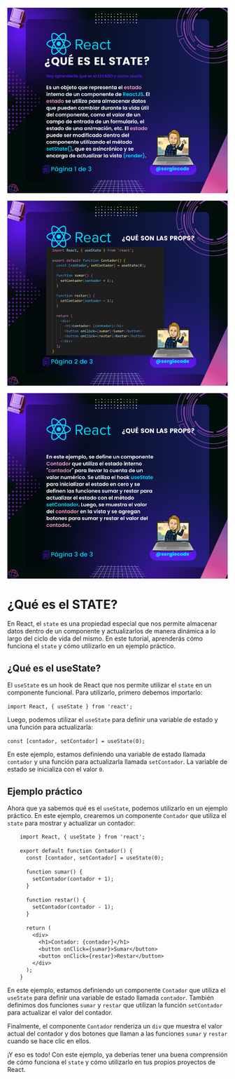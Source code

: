 ![Tutorial de como usar el STATE de REACT imagen 1](https://raw.githubusercontent.com/sergiecode/state-react-contador-tutorial/master/react-contador-state-tutorial%20%281%29.png)

![Tutorial de como usar el STATE de REACT imagen 2](https://raw.githubusercontent.com/sergiecode/state-react-contador-tutorial/master/react-contador-state-tutorial%20%282%29.png)

![Tutorial de como usar el STATE de REACT imagen 3](https://raw.githubusercontent.com/sergiecode/state-react-contador-tutorial/master/react-contador-state-tutorial%20%283%29.png)

# ¿Qué es el STATE?

En React, el `state` es una propiedad especial que nos permite almacenar datos dentro de un componente y actualizarlos de manera dinámica a lo largo del ciclo de vida del mismo. En este tutorial, aprenderás cómo funciona el `state` y cómo utilizarlo en un ejemplo práctico.

## ¿Qué es el useState?

El `useState` es un hook de React que nos permite utilizar el `state` en un componente funcional. Para utilizarlo, primero debemos importarlo:

`import React, { useState } from 'react';` 

Luego, podemos utilizar el `useState` para definir una variable de estado y una función para actualizarla:

`const [contador, setContador] = useState(0);` 

En este ejemplo, estamos definiendo una variable de estado llamada `contador` y una función para actualizarla llamada `setContador`. La variable de estado se inicializa con el valor `0`.

## Ejemplo práctico

Ahora que ya sabemos qué es el `useState`, podemos utilizarlo en un ejemplo práctico. En este ejemplo, crearemos un componente `Contador` que utiliza el `state` para mostrar y actualizar un contador:
```
    import React, { useState } from 'react';
    
    export default function Contador() {
      const [contador, setContador] = useState(0);
    
      function sumar() {
        setContador(contador + 1);
      }
    
      function restar() {
        setContador(contador - 1);
      }
    
      return (
        <div>
          <h1>Contador: {contador}</h1>
          <button onClick={sumar}>Sumar</button>
          <button onClick={restar}>Restar</button>
        </div>
      );
    }
```
En este ejemplo, estamos definiendo un componente `Contador` que utiliza el `useState` para definir una variable de estado llamada `contador`. También definimos dos funciones `sumar` y `restar` que utilizan la función `setContador` para actualizar el valor del contador.

Finalmente, el componente `Contador` renderiza un `div` que muestra el valor actual del contador y dos botones que llaman a las funciones `sumar` y `restar` cuando se hace clic en ellos.

¡Y eso es todo! Con este ejemplo, ya deberías tener una buena comprensión de cómo funciona el `state` y cómo utilizarlo en tus propios proyectos de React.
